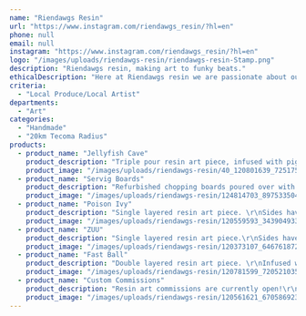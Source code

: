 ```yaml
---
name: "Riendawgs Resin"
url: "https://www.instagram.com/riendawgs_resin/?hl=en"
phone: null
email: null
instagram: "https://www.instagram.com/riendawgs_resin/?hl=en"
logo: "/images/uploads/riendawgs-resin/riendawgs-resin-Stamp.png"
description: "Riendawgs resin, making art to funky beats."
ethicalDescription: "Here at Riendawgs resin we are passionate about our big 3 things that make up who we are. Creativity, Originality and Style. Through these stand points we have found true balance through the mental and physical mediums of art, poetically expressing moments and moods through each piece. We strive fully to help create something that resonates with your unique lifestyle for a lifelong experience."
criteria:
  - "Local Produce/Local Artist"
departments:
  - "Art"
categories:
  - "Handmade"
  - "20km Tecoma Radius"
products:
  - product_name: "Jellyfish Cave"
    product_description: "Triple pour resin art piece, infused with pigments, alcohol inks and paint.\r\nSides have been painted white.\r\nMade on a primed art board, dimensions are 60cm x 120cm."
    product_image: "/images/uploads/riendawgs-resin/40_120801639_725175668078438_354499007768855171_n_5019.jpg"
  - product_name: "Servig Boards"
    product_description: "Refurbished chopping boards poured over with resin."
    product_image: "/images/uploads/riendawgs-resin/124814703_897533504348713_7190094975308893835_n.jpg"
  - product_name: "Poison Ivy"
    product_description: "Single layered resin art piece. \r\nSides have been painted white, hanging wire attached on back.\r\nMade on a primed art board, dimensions are 30cm round."
    product_image: "/images/uploads/riendawgs-resin/120559593_343904933515663_6133385546153696110_n (1).jpg"
  - product_name: "ZUU"
    product_description: "Single layered resin art piece.\r\nSides have been painted white, hanging wire attached on back.\r\nMade on a primed art board, dimensions are 30cm round."
    product_image: "/images/uploads/riendawgs-resin/120373107_646761872696072_8543813478779206035_n (1).jpg"
  - product_name: "Fast Ball"
    product_description: "Double layered resin art piece. \r\nInfused with pigments and paint.\r\nSides have been painted white, hanging wire attached on back.\r\nMade on a primed art board, dimensions are 30cm round."
    product_image: "/images/uploads/riendawgs-resin/120781599_720521035204820_5620100482916003356_n (1).jpg"
  - product_name: "Custom Commissions"
    product_description: "Resin art commissions are currently open!\r\nIf you would like your own custom resin art piece made please contact Jordan Tierney through the @Riendawgs_resin instagram page for more information."
    product_image: "/images/uploads/riendawgs-resin/120561621_670586923872557_8810686615385505374_n.jpg"
---
```

